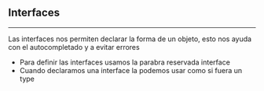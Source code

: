 ## Interfaces
***

Las interfaces nos permiten declarar la forma de un objeto, esto nos ayuda con el autocompletado y a evitar errores

- Para definir las interfaces usamos la parabra reservada interface
- Cuando declaramos una interface la podemos usar como si fuera un type
